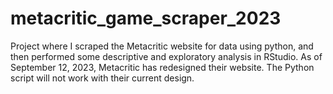 # metacritic_game_scraper_2023
Project where I scraped the Metacritic website for data using python, and then performed some descriptive and exploratory analysis in RStudio.
As of September 12, 2023, Metacritic has redesigned their website. The Python script will not work with their current design.

